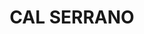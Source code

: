 ---
layout: test
title:  "CAL SERRANO"
coordinates:
  - group1:
        - [1.460768237899857, 42.357692165015486]
        - [1.460954796445803, 42.357723876396584]
        - [1.460981472771243, 42.357622011874334]
        - [1.460800864763597, 42.357583722055494]
        - [1.460768237899857, 42.357692165015486]
---